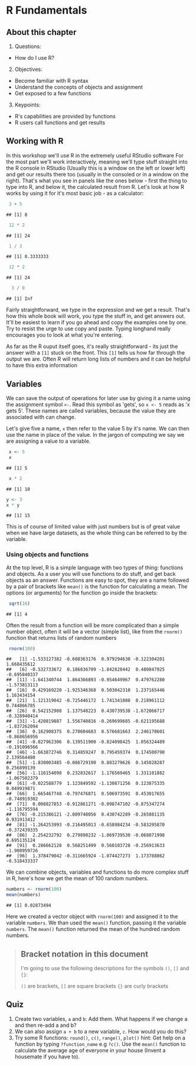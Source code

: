 # R Fundamentals

## About this chapter

1. Questions:
  - How do I use R?
2. Objectives:
  - Become familiar with R syntax
  - Understand the concepts of objects and assignment
  - Get exposed to a few functions
3. Keypoints:
  - R's capabilities are provided by functions
  - R users call functions and get results

## Working with R 

In this workshop we'll use R in the extremely useful RStudio software For the most part we'll work interactively, meaning we'll type stuff straight into the R console in RStudio (Usually this is a window on the left or lower left) and get our results there too (usually in the consoled or in a window on the right). That's what you see in panels like the ones below - first the thing to type into R, and below it, the calculated result from R. Let's look at how R works by using it for it's most basic job - as a calculator:


```r
 3 + 5
```

```
## [1] 8
```

```r
 12 * 2
```

```
## [1] 24
```

```r
 1 / 3
```

```
## [1] 0.3333333
```

```r
 12 * 2
```

```
## [1] 24
```

```r
  3 / 0
```

```
## [1] Inf
```


Fairly straightforward, we type in the expression and we get a result. That's how this whole book will work, you type the stuff in, and get answers out. It'll be easiest to learn if you go ahead and copy the examples one by one. Try to resist the urge to use copy and paste. Typing longhand really encourages you to look at what you're entering.

As far as the R ouput itself goes, it's really straightforward - its just the answer with a `[1]` stuck on the front. This `[1]` tells us how far through the output we are. Often R will return long lists of numbers and it can be helpful to have this extra information

##  Variables

We can save the output of operations for later use by giving it a name using the assignment symbol `<-`. Read this symbol as 'gets', so `x <- 5` reads as 'x gets 5'. These names are called variables, because the value they are associated with can change.

Let's give five a name, `x` then refer to the value 5 by it's name. We can then use the name in place of the value. In the jargon of computing we say we are assigning a value to a variable. 


```r
 x <- 5
 x
```

```
## [1] 5
```


```r
 x * 2
```

```
## [1] 10
```


```r
y <- 3
x * y
```

```
## [1] 15
```


This is of course of limited value with just numbers but is of great value when we have large datasets, as the whole thing can be referred to by the variable.


### Using objects and functions

At the top level, R is a simple language with two types of thing: functions and objects. As a user you will use functions to do stuff, and get back objects as an answer. Functions are easy to spot, they are a name followed by a pair of brackets
 like `mean()` is the function for calculating a mean. The options (or arguments) for the function go inside the brackets: 


```r
 sqrt(16)
```

```
## [1] 4
```


Often the result from a function will be more complicated than a simple number object, often it will be a vector (simple list), like from the `rnorm()` function that returns lists of random numbers


```r
 rnorm(100)
```

```
##   [1] -1.533127382 -0.608363176  0.979294630 -0.122304201  1.668435612
##   [6] -0.532733672  0.186836709 -1.842828442  0.480847925 -0.695840337
##  [11] -1.641340744  1.864366893 -0.954649967  0.479762280 -1.573813113
##  [16]  0.429169220 -1.925346368  0.503042310  1.237165446  1.163434154
##  [21]  1.121319042 -0.725446172  1.741341080  0.218961112  0.744866785
##  [26]  0.542152908  1.137548223  0.430739538 -1.672066717 -0.328940414
##  [31] -1.420819887  1.556740816 -0.269699685 -0.621195688 -1.837262094
##  [36]  0.162908375  0.270604683  0.576681663  2.246178601 -0.868656956
##  [41] -0.827962306  0.139511900 -0.824098425  1.056324489 -0.191096566
##  [46] -1.663872746  0.314859247  0.795459374  0.174500790  2.139564480
##  [51] -1.830003485 -0.086729190  0.883279626  0.145028287  0.256899139
##  [56] -1.116154098  0.232832617  1.176569465  1.331101882 -1.067502379
##  [61] -0.022588779  1.123849592 -1.130871256  0.123875335  0.049919871
##  [66]  1.665467748 -0.797476871  0.506973591  0.453017655 -0.748919302
##  [71]  0.008827853 -0.912861271 -0.098747102 -0.875347274 -1.116795594
##  [76] -0.215386121 -2.089748056  0.430742289 -0.265881135  0.931913412
##  [81] -1.264253993 -0.216495013 -0.658984234 -0.583295870 -0.372439335
##  [86]  2.254232792  0.279890232 -1.069739530 -0.068071998  0.695135124
##  [91]  0.286662128  0.568251499  0.560103728 -0.256913633 -1.908959726
##  [96]  1.378479042 -0.311665924 -1.074427273  1.173788862 -0.518433337
```

We can combine objects, variables and functions to do more complex stuff in R, here's how we get the mean of 100 random numbers.


```r
numbers <- rnorm(100)
mean(numbers)
```

```
## [1] 0.02873494
```

Here we created a vector object with `rnorm(100)` and assigned it to the variable `numbers`. We than used the `mean()` function, passing it the variable `numbers`. The `mean()` function returned the mean of the hundred random numbers.

>## Bracket notation in this document
> I'm going to use the following descriptions for the symbols `()`, `[]` and `{}`: 
>
> `()` are brackets,
> `[]` are square brackets
> `{}` are curly brackets


## Quiz
1. Create two variables, `a` and `b`: Add them. What happens if we change a and then re-add a and b?
2. We can also assign `a + b` to a new variable, `c`. How would you do this?
3. Try some R functions: `round()`, `c()`, `range()`, `plot()` hint: Get help on a function by typing `?function_name` e.g `?c()`. Use the `mean()` function to calculate the average age of everyone in your house (Invent a housemate if you have to).
